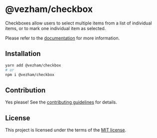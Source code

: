 # @vezham/checkbox

Checkboxes allow users to select multiple items from a list of individual items, or to mark one individual item as selected.

Please refer to the [documentation](https://heroui.com/docs/components/checkbox) for more information.

## Installation

```sh
yarn add @vezham/checkbox
# or
npm i @vezham/checkbox
```

## Contribution

Yes please! See the
[contributing guidelines](https://github.com/vezham/heroui/blob/master/CONTRIBUTING.md)
for details.

## License

This project is licensed under the terms of the
[MIT license](https://github.com/vezham/heroui/blob/master/LICENSE).
